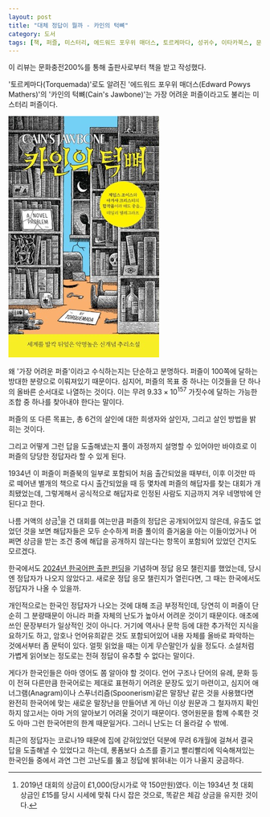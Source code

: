 ```yaml
---
layout: post
title: "대체 정답이 뭘까 - 카인의 턱뼈"
category: 도서
tags: [책, 퍼즐, 미스터리, 에드워드 포우위 매더스, 토르케마다, 성귀수, 이타카북스, 문화충전200%, 서평]
---
```


<div class="ftc-ad-notice">
이 리뷰는 문화충전200%를 통해 출판사로부터 책을 받고 작성했다.
</div>



'토르케마다(Torquemada)'로도 알려진
'에드워드 포우위 매더스(Edward Powys Mathers)'의
'카인의 턱뼈(Cain's Jawbone)'는
가장 어려운 퍼즐이라고도 불리는 미스터리 퍼즐이다.

![표지](/images/book/cains-jawbone-1934-puzzle-book.jpg)

왜 '가장 어려운 퍼즐'이라고 수식하는지는 단순하고 분명하다.
퍼즐이 100쪽에 달하는 방대한 분량으로 이뤄져있기 때문이다.
심지어, 퍼즐의 목표 중 하나는 이것들을 단 하나의 올바른 순서대로 나열하는 것이다.
이는 무려 $9.33 \times 10^{157}$ 가짓수에 달하는 가능한 조합 중 하나를 찾아내야 한다는 말이다.

퍼즐의 또 다른 목표는,
총 6건의 살인에 대한 희생자와 살인자, 그리고 살인 방법을 밝히는 것이다.

그리고 어떻게 그런 답을 도출해냈는지
풀이 과정까지 설명할 수 있어야만
바야흐로 이 퍼즐의 당당한 정답자라 할 수 있게 된다.

1934년 이 퍼즐이 퍼즐북의 일부로 포함되어 처음 출간되었을 때부터,
이후 이것만 따로 떼어낸 별개의 책으로 다시 출간되었을 때 등
몇차례 퍼즐의 해답자를 찾는 대회가 개최됐었는데,
그렇게해서 공식적으로 해답자로 인정된 사람도 지금까지 겨우 네명밖에 안된다고 한다.

나름 거액의 상금[^1]을 건 대회를 여는만큼
퍼즐의 정답은 공개되어있지 않은데,
유출도 없었던 것을 보면
해답자들은 모두 순수하게 퍼즐 풀이의 즐거움을 아는 이들이었거나
어쩌면 상금을 받는 조건 중에 해답을 공개하지 않는다는 항목이 포함되어 있었던 건지도 모르겠다.

[^1]: 2019년 대회의 상금이 £1,000(당시가로 약 150만원)였다. 이는 1934년 첫 대회 상금인 £15를 당시 시세에 맞춰 다시 잡은 것으로, 똑같은 체감 상금을 유지한 것이다.

한국에서도 [2024년 한국어판 출판 펀딩](https://tumblbug.com/cainsjawbone)을 기념하며 정답 응모 챌린지를 했었는데,
당시엔 정답자가 나오지 않았다고.
새로운 정답 응모 챌린지가 열린다면, 그 때는 한국에서도 정답자가 나올 수 있을까.

개인적으로는 한국인 정답자가 나오는 것에 대해 조금 부정적인데,
당연히 이 퍼즐이 단순히 그 분량때문이 아니라 퍼즐 자체의 난도가 높아서 어려운 것이기 때문이다.
애초에 쓰인 문장부터가 일상적인 것이 아니다.
거기에 역사나 문학 등에 대한 추가적인 지식을 요하기도 하고,
암호나 언어유희같은 것도 포함되어있어 내용 자체를 올바로 파악하는 것에서부터 좀 문턱이 있다.
얼핏 읽었을 때는 이게 무슨말인가 싶을 정도다.
소설처럼 가볍게 읽어보는 정도로는 전혀 정답이 유추할 수 없다는 말이다.

게다가 한국인들은 아마 영어도 쫌 알아야 할 것이다.
언어 구조나 단어의 유례, 문화 등이 전혀 다른만큼
한국어로는 제대로 표현하기 어려운 문장도 있기 마련이고,
심지어 애너그램(Anagram)이나 스푸너리즘(Spoonerism)같은 말장난 같은 것을 사용했다면
완전히 한국어에 맞는 새로운 말장난을 만들어낸 게 아닌 이상
원문과 그 철자까지 확인하지 않고서는 아마 거의 알아보기 어려울 것이기 때문이다.
영어원문을 함께 수록한 것도 아마 그런 한국어판의 한계 때문일거다.
그러니 난도는 더 올라갈 수 밖에.

최근의 정답자는 코로나19 때문에 집에 갇혀있었던 덕분에
무려 6개월에 걸쳐서 결국 답을 도출해낼 수 있었다고 하는데,
롱폼보다 쇼츠를 즐기고 빨리빨리에 익숙해져있는 한국인들 중에서
과연 그런 고난도를 뚫고 정답에 밝혀내는 이가 나올지 궁금하다.
